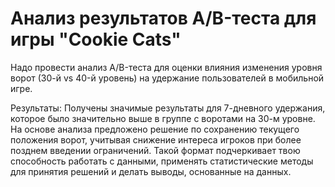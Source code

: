 # Анализ результатов A/B-теста для игры "Cookie Cats"

Надо провести анализ A/B-теста для оценки влияния изменения уровня ворот (30-й vs 40-й уровень) на удержание пользователей в мобильной игре.

Результаты: Получены значимые результаты для 7-дневного удержания, которое было значительно выше в группе с воротами на 30-м уровне.
На основе анализа предложено решение по сохранению текущего положения ворот, учитывая снижение интереса игроков при более позднем введении ограничений.
Такой формат подчеркивает твою способность работать с данными, применять статистические методы для принятия решений и делать выводы, основанные на данных.
